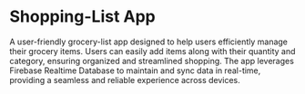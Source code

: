 # Shopping-List App
A user-friendly grocery-list app designed to help users efficiently manage their grocery items. Users can easily add items along with their quantity and category, ensuring organized and streamlined shopping. The app leverages Firebase Realtime Database to maintain and sync data in real-time, providing a seamless and reliable experience across devices.

